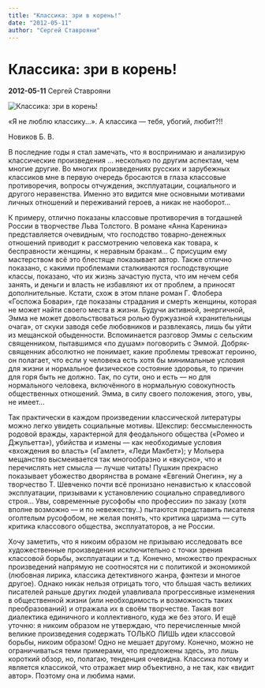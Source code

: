 ```yaml
---
title: "Классика: зри в корень!"
date: "2012-05-11"
author: "Сергей Ставрояни"
---
```


# Классика: зри в корень!

**2012-05-11** Сергей Ставрояни

![Классика: зри в корень!](http://www.deezy.ru/uploads/posts/2009-10/1256247045_vector-old-book-paper-feather.jpg)

«Я не люблю классику...». А классика — тебя, убогий, любит?!!

Новиков Б. В.

В последние годы я стал замечать, что я воспринимаю и анализирую классические произведения ... несколько по другим аспектам, чем многие другие. Во многих произведениях русских и зарубежных классиков мне в первую очередь бросаются в глаза классовые противоречия, вопросы отчуждения, эксплуатации, социального и другого неравенства. Именно это видится мне основными мотивами личных отношений и переживаний героев, а никак не наоборот...

К примеру, отлично показаны классовые противоречия в тогдашней России в творчестве Льва Толстого. В романе «Анна Каренина» представляется очевидным, что господство товарно-денежных отношений приводит к рассмотрению человека как товара, к бесправности женщины, к неравным бракам... С присущим ему мастерством всё это блестяще показывает автор. Также отлично показано, с какими проблемами сталкиваются господствующие классы, показано, что их жизнь зачастую пуста, что им нечем себя занять, и деньги и власть не избавляют их от проблем, а приносят дополнительные. Кстати, схож в этом плане роман Г. Флобера «Госпожа Бовари», где показаны страдания и смерть женщины, которая не может найти своего места в жизни. Будучи активной, энергичной, Эмма не может довольствоваться ролью буржуазной «хранительницы очага», от скуки заводя себе любовников и развлекаясь, лишь бы уйти из мещанской обыденности. Вспоминается разговор Эммы с сельским священником, пытавшимся «по душам» поговорить с Эммой. Добряк-священник абсолютно не понимает, какие проблемы тревожат героиню, он полагает, что если у человека есть хотя бы минимальные условия для жизни и нормальное физическое состояние здоровья, то причин для горя быть не должно. Так, по сути, оно и есть — но для нормального человека, включённого в нормальную совокупность общественных отношений. Эмма, в силу своего положения, этого, увы, не имеет...

Так практически в каждом произведении классической литературы можно легко увидеть социальные мотивы. Шекспир: бессмысленность родовой вражды, характерной для феодального общества («Ромео и Джульетта»), убийства и измены — как необходимые условия «вхождения во власть» («Гамлет», «Леди Макбет»); у Мольера мещанство высмеивается так многообразно и «вкусно», что и перечислять нет смысла — лучше читать! Пушкин прекрасно показывает убожество дворянства в романе «Евгений Онегин», ну а творчество Т. Шевченко почти всё пронизано ненавистью к классовой эксплуатации, призывами к установлению социально справедливого строя... Увы, современные русофобы «по профессии» по заказу (хотя вполне возможно — и по невежеству..) пытаются представить писателя оголтелым русофобом, не желая понять, что критика царизма — суть критика классового общества, эксплуататоров, а не России.

Хочу заметить, что я никоим образом не призываю исследовать все художественные произведения исключительно с точки зрения классовой борьбы, эксплуатации и т.д. Конечно, множество прекрасных произведений напрямую не соотносятся ни с политикой и экономикой (любовная лирика, классика детективного жанра, фэнтези и многое другое). Однако никак нельзя отрицать того, что бльшая часть великих писателей раньше других людей улавливала прогрессивные изменения в общественной жизни (или необходимость и возможность таких преобразований) и отражала их в своём творчестве. Такая вот диалектика единичного и коллективного, куда же без этого. И ещё уточню: я никоим образом не утверждаю, что перечисленные мной великие произведения содержать ТОЛЬКО ЛИШЬ идеи классовой борьбы, никоим образом! Одно не мешает другому. Конечно, можно не ограничиваться теми примерами, что предложены здесь, это лишь короткий обзор, но, полагаю, тенденция очевидна. Классика потому и является классикой, что отражает мир объективно, а не так, как «видит автор». Поэтому она и любима нами.